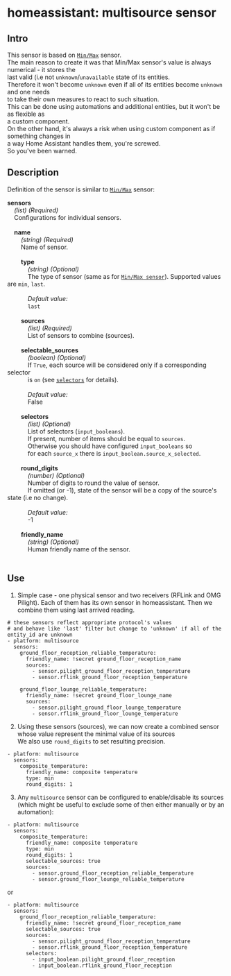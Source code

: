 # homeassistant: multisource sensor  

## Intro  
This sensor is based on [`Min/Max`](https://www.home-assistant.io/integrations/min_max/) sensor.  
The main reason to create it was that Min/Max sensor's value is always numerical - it stores the  
last valid (i.e not `unknown`/`unavailable` state of its entities.  
Therefore it won't become `unknown` even if all of its entities become `unknown` and one needs  
to take their own measures to react to such situation.  
This can be done using automations and additional entities, but it won't be as flexible as  
a custom component.  
On the other hand, it's always a risk when using custom component as if something changes in  
a way Home Assistant handles them, you're screwed.  
So you've been warned.

## Description  
Definition of the sensor is similar to [`Min/Max`](https://www.home-assistant.io/integrations/min_max/) sensor:

<a id="sensors"></a>
**sensors**  
&nbsp;&nbsp;&nbsp; _(list) (Required)_  
&nbsp;&nbsp;&nbsp; Configurations for individual sensors.  
&nbsp;  
<a id="sensors-name"></a>
&nbsp;&nbsp;&nbsp; **name**  
&nbsp;&nbsp;&nbsp; &nbsp;&nbsp;&nbsp; _(string) (Required)_  
&nbsp;&nbsp;&nbsp; &nbsp;&nbsp;&nbsp; Name of sensor.  
&nbsp;  
<a id="sensors-name-type"></a>
&nbsp;&nbsp;&nbsp; &nbsp;&nbsp;&nbsp; **type**  
&nbsp;&nbsp;&nbsp; &nbsp;&nbsp;&nbsp; &nbsp;&nbsp;&nbsp; _(string) (Optional)_  
&nbsp;&nbsp;&nbsp; &nbsp;&nbsp;&nbsp; &nbsp;&nbsp;&nbsp; The type of sensor (same as for [`Min/Max sensor`](https://www.home-assistant.io/integrations/min_max/#type)). Supported values are `min`, `last`.  
&nbsp;  
&nbsp;&nbsp;&nbsp; &nbsp;&nbsp;&nbsp; &nbsp;&nbsp;&nbsp; _Default value:_  
&nbsp;&nbsp;&nbsp; &nbsp;&nbsp;&nbsp; &nbsp;&nbsp;&nbsp; `last`  
&nbsp;  
<a id="sensors-name-sources"></a>
&nbsp;&nbsp;&nbsp; &nbsp;&nbsp;&nbsp; **sources**  
&nbsp;&nbsp;&nbsp; &nbsp;&nbsp;&nbsp; &nbsp;&nbsp;&nbsp; _(list) (Required)_  
&nbsp;&nbsp;&nbsp; &nbsp;&nbsp;&nbsp; &nbsp;&nbsp;&nbsp; List of sensors to combine (sources).  
&nbsp;  
<a id="sensors-name-selectable_sources"></a>
&nbsp;&nbsp;&nbsp; &nbsp;&nbsp;&nbsp; **selectable_sources**  
&nbsp;&nbsp;&nbsp; &nbsp;&nbsp;&nbsp; &nbsp;&nbsp;&nbsp; _(boolean) (Optional)_  
&nbsp;&nbsp;&nbsp; &nbsp;&nbsp;&nbsp; &nbsp;&nbsp;&nbsp; If `True`, each source will be considered only if a corresponding selector  
&nbsp;&nbsp;&nbsp; &nbsp;&nbsp;&nbsp; &nbsp;&nbsp;&nbsp; is `on` (see [`selectors`](#sensors-name-selectors) for details).  
&nbsp;  
&nbsp;&nbsp;&nbsp; &nbsp;&nbsp;&nbsp; &nbsp;&nbsp;&nbsp; _Default value:_  
&nbsp;&nbsp;&nbsp; &nbsp;&nbsp;&nbsp; &nbsp;&nbsp;&nbsp; False  
&nbsp;  
<a id="sensors-name-selectors"></a>
&nbsp;&nbsp;&nbsp; &nbsp;&nbsp;&nbsp; **selectors**  
&nbsp;&nbsp;&nbsp; &nbsp;&nbsp;&nbsp; &nbsp;&nbsp;&nbsp; _(list) (Optional)_  
&nbsp;&nbsp;&nbsp; &nbsp;&nbsp;&nbsp; &nbsp;&nbsp;&nbsp; List of selectors (`input_booleans`).  
&nbsp;&nbsp;&nbsp; &nbsp;&nbsp;&nbsp; &nbsp;&nbsp;&nbsp; If present, number of items should be equal to `sources`.  
&nbsp;&nbsp;&nbsp; &nbsp;&nbsp;&nbsp; &nbsp;&nbsp;&nbsp; Otherwise you should have configured `input_booleans` so  
&nbsp;&nbsp;&nbsp; &nbsp;&nbsp;&nbsp; &nbsp;&nbsp;&nbsp; for each `source_x` there is `input_boolean.source_x_selected`.  
&nbsp;  
<a id="sensors-name-round_digits"></a>
&nbsp;&nbsp;&nbsp; &nbsp;&nbsp;&nbsp; **round_digits**  
&nbsp;&nbsp;&nbsp; &nbsp;&nbsp;&nbsp; &nbsp;&nbsp;&nbsp; _(number) (Optional)_  
&nbsp;&nbsp;&nbsp; &nbsp;&nbsp;&nbsp; &nbsp;&nbsp;&nbsp; Number of digits to round the value of sensor.  
&nbsp;&nbsp;&nbsp; &nbsp;&nbsp;&nbsp; &nbsp;&nbsp;&nbsp; If omitted (or -1), state of the sensor will be a copy of the source's state (i.e no change).  
&nbsp;  
&nbsp;&nbsp;&nbsp; &nbsp;&nbsp;&nbsp; &nbsp;&nbsp;&nbsp; _Default value:_  
&nbsp;&nbsp;&nbsp; &nbsp;&nbsp;&nbsp; &nbsp;&nbsp;&nbsp; -1  
&nbsp;  
<a id="sensors-name-friendly_name"></a>
&nbsp;&nbsp;&nbsp; &nbsp;&nbsp;&nbsp; **friendly_name**  
&nbsp;&nbsp;&nbsp; &nbsp;&nbsp;&nbsp; &nbsp;&nbsp;&nbsp; _(string) (Optional)_  
&nbsp;&nbsp;&nbsp; &nbsp;&nbsp;&nbsp; &nbsp;&nbsp;&nbsp; Human friendly name of the sensor.  
&nbsp;  

## Use  
1. Simple case - one physical sensor and two receivers (RFLink and OMG Pilight).
Each of them has its own sensor in homeassistant. Then we combine them using last arrived reading.   
```
# these sensors reflect appropriate protocol's values
# and behave like 'last' filter but change to 'unknown' if all of the entity_id are unknown
- platform: multisource
  sensors:
    ground_floor_reception_reliable_temperature:
      friendly_name: !secret ground_floor_reception_name
      sources:
        - sensor.pilight_ground_floor_reception_temperature
        - sensor.rflink_ground_floor_reception_temperature

    ground_floor_lounge_reliable_temperature:
      friendly_name: !secret ground_floor_lounge_name
      sources:
        - sensor.pilight_ground_floor_lounge_temperature
        - sensor.rflink_ground_floor_lounge_temperature

```

2. Using these sensors (sources), we can now create a combined sensor whose value represent the minimal value of its sources  
We also use `round_digits` to set resulting precision.
```
- platform: multisource
  sensors:
    composite_temperature:
      friendly_name: composite temperature
      type: min
      round_digits: 1
```

3. Any `multisource` sensor can be configured to enable/disable its sources (which might be useful to exclude some of then either manually or by an automation):  
```
- platform: multisource
  sensors:
    composite_temperature:
      friendly_name: composite temperature
      type: min
      round_digits: 1
      selectable_sources: true
      sources:
        - sensor.ground_floor_reception_reliable_temperature
        - sensor.ground_floor_lounge_reliable_temperature

```
or
```
- platform: multisource
  sensors:
    ground_floor_reception_reliable_temperature:
      friendly_name: !secret ground_floor_reception_name
      selectable_sources: true
      sources:
        - sensor.pilight_ground_floor_reception_temperature
        - sensor.rflink_ground_floor_reception_temperature
      selectors:
        - input_boolean.pilight_ground_floor_reception
        - input_boolean.rflink_ground_floor_reception
```
